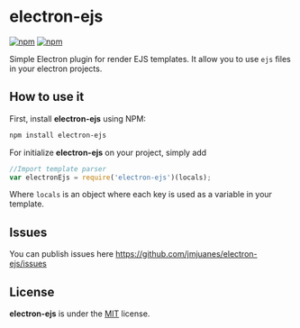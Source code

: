 # electron-ejs

[![npm](https://img.shields.io/npm/v/electron-ejs.svg?style=flat-square)](https://www.npmjs.com/package/electron-ejs)
[![npm](https://img.shields.io/npm/dt/electron-ejs.svg?style=flat-square)](https://www.npmjs.com/package/electron-ejs)

Simple Electron plugin for render EJS templates. It allow you to use `ejs` files in your electron projects.


## How to use it

First, install **electron-ejs** using NPM:

```sh
npm install electron-ejs
```

For initialize **electron-ejs** on your project, simply add

```javascript
//Import template parser
var electronEjs = require('electron-ejs')(locals);
```

Where `locals` is an object where each key is used as a variable in your template.


## Issues

You can publish issues here https://github.com/jmjuanes/electron-ejs/issues

## License

**electron-ejs** is under the [MIT](LICENSE) license.

